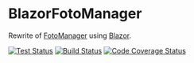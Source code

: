 # BlazorFotoManager
Rewrite of [FotoManager](https://github.com/mu88/FotoManager) using [Blazor](https://docs.microsoft.com/en-us/aspnet/core/blazor/).

[![Test Status](https://img.shields.io/azure-devops/build/mu88/Blazor%20FotoManager/8)](https://img.shields.io/azure-devops/build/mu88/Blazor%20FotoManager/8)
[![Build Status](https://img.shields.io/azure-devops/tests/mu88/Blazor%20FotoManager/8)](https://img.shields.io/azure-devops/tests/mu88/Blazor%20FotoManager/8)
[![Code Coverage Status](https://img.shields.io/azure-devops/coverage/mu88/Blazor%20FotoManager/8)](https://img.shields.io/azure-devops/coverage/mu88/Blazor%20FotoManager/8)
